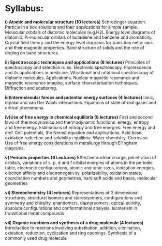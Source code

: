 # Syllabus:

**i) Atomic and molecular structure (10 lectures)**
Schrodinger equation. Particle in a box solutions and their applications for simple sample. Molecular orbitals
of diatomic molecules (e.g.H2). Energy level diagrams of diatomic. Pi-molecular orbitals of butadiene and
benzene and aromaticity. Crystal field theory and the energy level diagrams for transition metal ions and their
magnetic properties. Band structure of solids and the role of doping on band structures.

**ii) Spectroscopic techniques and applications (8 lectures)**
Principles of spectroscopy and selection rules. Electronic spectroscopy. Fluorescence and its applications in
medicine. Vibrational and rotational spectroscopy of diatomic molecules. Applications. Nuclear magnetic
resonance and magnetic resonance imaging, surface characterisation techniques. Diffraction and scattering.

**iii)Intermolecular forces and potential energy surfaces (4 lectures)**
Ionic, dipolar and van Der Waals interactions. Equations of state of real gases and critical phenomena.

**iv)Use of free energy in chemical equilibria (8 lectures)**
First and second laws of thermodynamics and thermodynamic functions: energy, entropy and free energy.
Estimations of entropy and free energies. Free energy and emf. Cell potentials, the Nernst equation and
applications. Acid base, oxidation reduction and solubility equilibria. Water chemistry. Corrosion. Use of free
energy considerations in metallurgy through Ellingham diagrams.

**v) Periodic properties (4 Lectures)**
Effective nuclear charge, penetration of orbitals, variations of s, p, d and f orbital energies of atoms in the
periodic table, electronic configurations, atomic and ionic sizes, ionization energies, electron affinity and
electronegativity, polarizability, oxidation states, coordination numbers and geometries, hard soft acids and
bases, molecular geometries

**vi) Stereochemistry (4 lectures)**
Representations of 3 dimensional structures, structural isomers and stereoisomers, configurations and
symmetry and chirality, enantiomers, diastereomers, optical activity, absolute configurations and
conformational analysis. Isomerism in transitional metal compounds

**vii) Organic reactions and synthesis of a drug molecule (4 lectures)**
Introduction to reactions involving substitution, addition, elimination, oxidation, reduction, cyclization and
ring openings. Synthesis of a commonly used drug molecule
